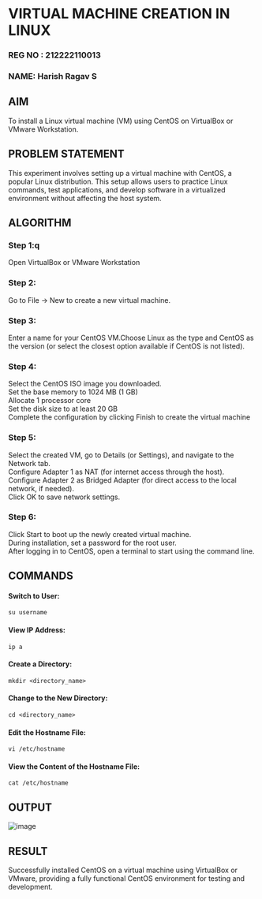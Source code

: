  # VIRTUAL MACHINE CREATION IN LINUX

### REG NO : 212222110013
### NAME: Harish Ragav S
 
 ## AIM
To install a Linux virtual machine (VM) using CentOS on VirtualBox or VMware Workstation.

## PROBLEM STATEMENT
This experiment involves setting up a virtual machine with CentOS, a popular Linux distribution. This setup allows users to practice Linux commands, test applications, and develop software in a virtualized environment without affecting the host system.

## ALGORITHM
 ### Step 1:q
 Open VirtualBox or VMware Workstation</br>
 
 ### Step 2:
 Go to File -> New to create a new virtual machine.</br>
 
 ### Step 3:
Enter a name for your CentOS VM.Choose Linux as the type and CentOS as the version (or select the closest option available if CentOS is not listed).</br>

 ### Step 4:
 Select the CentOS ISO image you downloaded.</br>
 Set the base memory to 1024 MB (1 GB)</br>
 Allocate 1 processor core </br>
 Set the disk size to at least 20 GB</br>
 Complete the configuration by clicking Finish to create the virtual machine</br>
 
 ### Step 5:
 Select the created VM, go to Details (or Settings), and navigate to the Network tab.</br>
Configure Adapter 1 as NAT (for internet access through the host).</br>
Configure Adapter 2 as Bridged Adapter (for direct access to the local network, if needed).</br>
Click OK to save network settings.</br>

### Step 6:
Click Start to boot up the newly created virtual machine.</br>
During installation, set a password for the root user.</br>
After logging in to CentOS, open a terminal to start using the command line.</br>

## COMMANDS

#### Switch to User:
```
su username
```
#### View IP Address:
```
ip a
```
#### Create a Directory:
```
mkdir <directory_name>
```
#### Change to the New Directory:
```
cd <directory_name>
```
#### Edit the Hostname File:
```
vi /etc/hostname
```
#### View the Content of the Hostname File:
```
cat /etc/hostname
```

## OUTPUT
![image](https://github.com/user-attachments/assets/31760086-305c-40af-9894-c12f799ae6e2)

## RESULT
 Successfully installed CentOS on a virtual machine using VirtualBox or VMware, providing a fully functional CentOS environment for testing and development.

  



